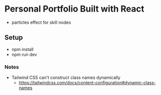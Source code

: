 # Personal Portfolio Built with React

- particles effect for skill nodes

## Setup
- npm install
- npm run dev

### Notes
- Tailwind CSS can't construct class names dynamically
    - https://tailwindcss.com/docs/content-configuration#dynamic-class-names